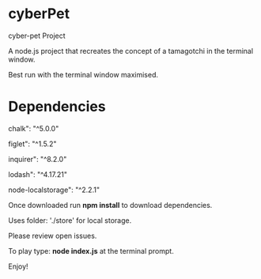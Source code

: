 # cyberPet
cyber-pet Project

A node.js project that recreates the concept of a tamagotchi in the terminal window.

Best run with the terminal window maximised.

# Dependencies

chalk": "^5.0.0"

figlet": "^1.5.2"

inquirer": "^8.2.0"

lodash": "^4.17.21"

node-localstorage": "^2.2.1"


Once downloaded run **npm install** to download dependencies.

Uses folder: './store' for local storage.

Please review open issues.

To play type: **node index.js** at the terminal prompt.

Enjoy!
